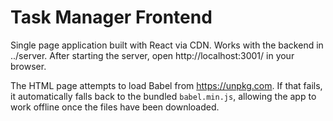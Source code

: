 # Task Manager Frontend

Single page application built with React via CDN. Works with the backend in ../server.
After starting the server, open http://localhost:3001/ in your browser.

The HTML page attempts to load Babel from https://unpkg.com. If that fails,
it automatically falls back to the bundled `babel.min.js`, allowing the app to
work offline once the files have been downloaded.
